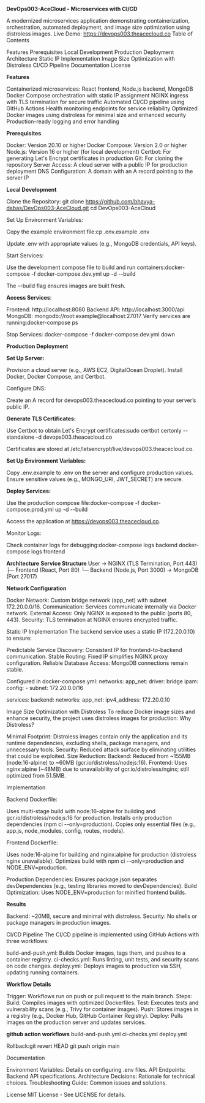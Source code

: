 **DevOps003-AceCloud - Microservices with CI/CD**

A modernized microservices application demonstrating containerization, orchestration, automated deployment, and image size optimization using distroless images.
Live Demo: https://devops003.theacecloud.co
Table of Contents

Features
Prerequisites
Local Development
Production Deployment
Architecture
Static IP Implementation
Image Size Optimization with Distroless
CI/CD Pipeline
Documentation
License

**Features**

Containerized microservices: React frontend, Node.js backend, MongoDB
Docker Compose orchestration with static IP assignment
NGINX ingress with TLS termination for secure traffic
Automated CI/CD pipeline using GitHub Actions
Health monitoring endpoints for service reliability
Optimized Docker images using distroless for minimal size and enhanced security
Production-ready logging and error handling

**Prerequisites**

Docker: Version 20.10 or higher
Docker Compose: Version 2.0 or higher
Node.js: Version 16 or higher (for local development)
Certbot: For generating Let's Encrypt certificates in production
Git: For cloning the repository
Server Access: A cloud server with a public IP for production deployment
DNS Configuration: A domain with an A record pointing to the server IP

**Local Development**

Clone the Repository:
git clone https://github.com/bhavya-dabas/DevOps003-AceCloud.git
cd DevOps003-AceCloud


Set Up Environment Variables:

Copy the example environment file:cp .env.example .env


Update .env with appropriate values (e.g., MongoDB credentials, API keys).


Start Services:

Use the development compose file to build and run containers:docker-compose -f docker-compose.dev.yml up -d --build


The --build flag ensures images are built fresh.


**Access Services**:

Frontend: http://localhost:8080
Backend API: http://localhost:3000/api
MongoDB: mongodb://root:example@localhost:27017
Verify services are running:docker-compose ps




Stop Services:
docker-compose -f docker-compose.dev.yml down



 **Production Deployment**

**Set Up Server:**

Provision a cloud server (e.g., AWS EC2, DigitalOcean Droplet).
Install Docker, Docker Compose, and Certbot.


Configure DNS:

Create an A record for devops003.theacecloud.co pointing to your server’s public IP.


**Generate TLS Certificates:**

Use Certbot to obtain Let's Encrypt certificates:sudo certbot certonly --standalone -d devops003.theacecloud.co


Certificates are stored at /etc/letsencrypt/live/devops003.theacecloud.co.


**Set Up Environment Variables:**

Copy .env.example to .env on the server and configure production values.
Ensure sensitive values (e.g., MONGO_URI, JWT_SECRET) are secure.


**Deploy Services:**

Use the production compose file:docker-compose -f docker-compose.prod.yml up -d --build


Access the application at https://devops003.theacecloud.co.


Monitor Logs:

Check container logs for debugging:docker-compose logs backend
docker-compose logs frontend





**Architecture**
**Service Structure**
User → NGINX (TLS Termination, Port 443)
      ├─ Frontend (React, Port 80)
      └─ Backend (Node.js, Port 3000) → MongoDB (Port 27017)

**Network Configuration**

Docker Network: Custom bridge network (app_net) with subnet 172.20.0.0/16.
Communication: Services communicate internally via Docker network.
External Access: Only NGINX is exposed to the public (ports 80, 443).
Security: TLS termination at NGINX ensures encrypted traffic.

Static IP Implementation
The backend service uses a static IP (172.20.0.10) to ensure:

Predictable Service Discovery: Consistent IP for frontend-to-backend communication.
Stable Routing: Fixed IP simplifies NGINX proxy configuration.
Reliable Database Access: MongoDB connections remain stable.

Configured in docker-compose.yml:
networks:
  app_net:
    driver: bridge
    ipam:
      config:
        - subnet: 172.20.0.0/16

services:
  backend:
    networks:
      app_net:
        ipv4_address: 172.20.0.10

Image Size Optimization with Distroless
To reduce Docker image sizes and enhance security, the project uses distroless images for production:
Why Distroless?

Minimal Footprint: Distroless images contain only the application and its runtime dependencies, excluding shells, package managers, and unnecessary tools.
Security: Reduced attack surface by eliminating utilities that could be exploited.
Size Reduction:
Backend: Reduced from ~155MB (node:16-alpine) to ~60MB (gcr.io/distroless/nodejs:16).
Frontend: Uses nginx:alpine (~48MB) due to unavailability of gcr.io/distroless/nginx; still optimized from 51.5MB.



Implementation

Backend Dockerfile:

Uses multi-stage build with node:16-alpine for building and gcr.io/distroless/nodejs:16 for production.
Installs only production dependencies (npm ci --only=production).
Copies only essential files (e.g., app.js, node_modules, config, routes, models).


Frontend Dockerfile:

Uses node:16-alpine for building and nginx:alpine for production (distroless nginx unavailable).
Optimizes build with npm ci --only=production and NODE_ENV=production.


Production Dependencies: Ensures package.json separates devDependencies (e.g., testing libraries moved to devDependencies).
Build Optimization: Uses NODE_ENV=production for minified frontend builds.



**Results**

Backend: ~20MB, secure and minimal with distroless.
Security: No shells or package managers in production images.

CI/CD Pipeline
The CI/CD pipeline is implemented using GitHub Actions with three workflows:

build-and-push.yml: Builds Docker images, tags them, and pushes to a container registry.
ci-checks.yml: Runs linting, unit tests, and security scans on code changes.
deploy.yml: Deploys images to production via SSH, updating running containers.

**Workflow Details**

Trigger: Workflows run on push or pull request to the main branch.
Steps:
Build: Compiles images with optimized Dockerfiles.
Test: Executes tests and vulnerability scans (e.g., Trivy for container images).
Push: Stores images in a registry (e.g., Docker Hub, GitHub Container Registry).
Deploy: Pulls images on the production server and updates services.

**github action workflows**
build-and-push.yml
ci-checks.yml
deploy.yml

Rollback:git revert HEAD
git push origin main



Documentation

Environment Variables: Details on configuring .env files.
API Endpoints: Backend API specifications.
Architecture Decisions: Rationale for technical choices.
Troubleshooting Guide: Common issues and solutions.

License
MIT License - See LICENSE for details.
